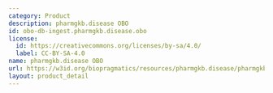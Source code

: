 ```yaml
---
category: Product
description: pharmgkb.disease OBO
id: obo-db-ingest.pharmgkb.disease.obo
license:
  id: https://creativecommons.org/licenses/by-sa/4.0/
  label: CC-BY-SA-4.0
name: pharmgkb.disease OBO
url: https://w3id.org/biopragmatics/resources/pharmgkb.disease/pharmgkb.disease.obo
layout: product_detail
---
```

